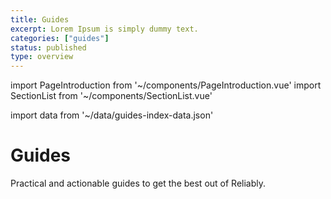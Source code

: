 ```yaml
---
title: Guides
excerpt: Lorem Ipsum is simply dummy text.
categories: ["guides"]
status: published
type: overview
---
```

import PageIntroduction from '~/components/PageIntroduction.vue'
import SectionList from '~/components/SectionList.vue'

import data from '~/data/guides-index-data.json'

# Guides

<PageIntroduction>
  Practical and actionable guides to get the best out of Reliably.
</PageIntroduction>

<SectionList
    title="CI Pipeline"
    categoryName="ci-pipeline"
    description="Run Reliably as part of your CI pipeline"
    link="/guides/ci-pipeline"
    :list="data['ci-pipeline'].links"
/>
